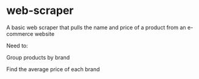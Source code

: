 # web-scraper
A basic web scraper that pulls the name and price of a product from an e-commerce website

Need to:

  Group products by brand
  
  Find the average price of each brand
